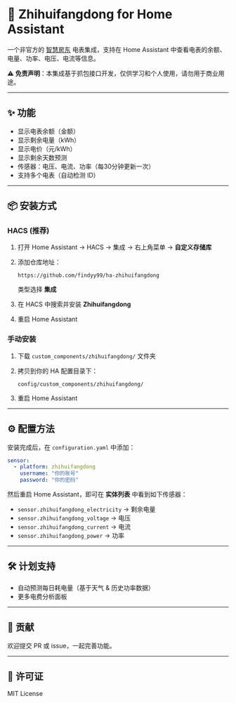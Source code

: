 # 📡 Zhihuifangdong for Home Assistant

一个非官方的 [智慧房东](https://api.zhihuifangdong.net) 电表集成，支持在 Home Assistant 中查看电表的余额、电量、功率、电压、电流等信息。

⚠️ **免责声明**：本集成基于抓包接口开发，仅供学习和个人使用，请勿用于商业用途。

---

## ✨ 功能

* 显示电表余额（金额）
* 显示剩余电量（kWh）
* 显示电价（元/kWh）
* 显示剩余天数预测
* 传感器：电压、电流、功率（每30分钟更新一次）
* 支持多个电表（自动检测 ID）

---

## 📦 安装方式

### HACS (推荐)

1. 打开 Home Assistant → HACS → 集成 → 右上角菜单 → **自定义存储库**
2. 添加仓库地址：

   ```
   https://github.com/findyy99/ha-zhihuifangdong
   ```

   类型选择 **集成**
3. 在 HACS 中搜索并安装 **Zhihuifangdong**
4. 重启 Home Assistant

### 手动安装

1. 下载 `custom_components/zhihuifangdong/` 文件夹
2. 拷贝到你的 HA 配置目录下：

   ```
   config/custom_components/zhihuifangdong/
   ```
3. 重启 Home Assistant

---

## ⚙️ 配置方法

安装完成后，在 `configuration.yaml` 中添加：

```yaml
sensor:
  - platform: zhihuifangdong
    username: "你的账号"
    password: "你的密码"
```

然后重启 Home Assistant，即可在 **实体列表** 中看到如下传感器：

* `sensor.zhihuifangdong_electricity` → 剩余电量
* `sensor.zhihuifangdong_voltage` → 电压
* `sensor.zhihuifangdong_current` → 电流
* `sensor.zhihuifangdong_power` → 功率

---

## 🛠️ 计划支持

* 自动预测每日耗电量（基于天气 & 历史功率数据）
* 更多电费分析面板

---

## 🤝 贡献

欢迎提交 PR 或 issue，一起完善功能。

---

## 📜 许可证

MIT License